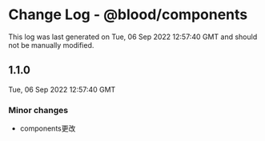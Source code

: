 # Change Log - @blood/components

This log was last generated on Tue, 06 Sep 2022 12:57:40 GMT and should not be manually modified.

## 1.1.0
Tue, 06 Sep 2022 12:57:40 GMT

### Minor changes

- components更改

